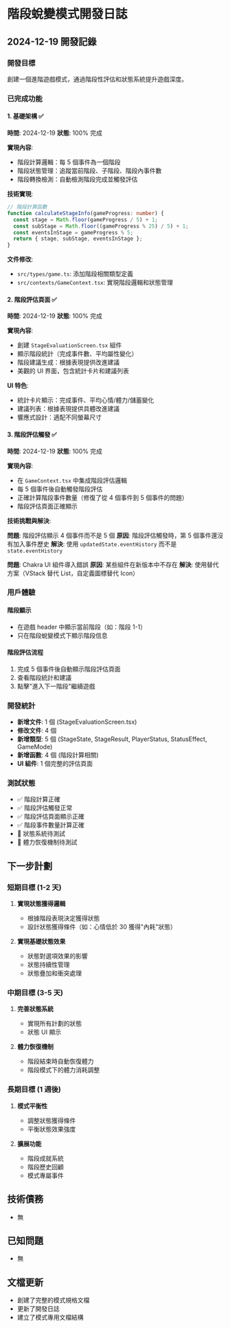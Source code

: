 # 階段蛻變模式開發日誌

## 2024-12-19 開發記錄

### 開發目標

創建一個進階遊戲模式，通過階段性評估和狀態系統提升遊戲深度。

### 已完成功能

#### 1. 基礎架構 ✅

**時間**: 2024-12-19
**狀態**: 100% 完成

**實現內容**:

- 階段計算邏輯：每 5 個事件為一個階段
- 階段狀態管理：追蹤當前階段、子階段、階段內事件數
- 階段轉換檢測：自動檢測階段完成並觸發評估

**技術實現**:

```typescript
// 階段計算函數
function calculateStageInfo(gameProgress: number) {
  const stage = Math.floor(gameProgress / 5) + 1;
  const subStage = Math.floor((gameProgress % 25) / 5) + 1;
  const eventsInStage = gameProgress % 5;
  return { stage, subStage, eventsInStage };
}
```

**文件修改**:

- `src/types/game.ts`: 添加階段相關類型定義
- `src/contexts/GameContext.tsx`: 實現階段邏輯和狀態管理

#### 2. 階段評估頁面 ✅

**時間**: 2024-12-19
**狀態**: 100% 完成

**實現內容**:

- 創建 `StageEvaluationScreen.tsx` 組件
- 顯示階段統計（完成事件數、平均屬性變化）
- 階段建議生成：根據表現提供改進建議
- 美觀的 UI 界面，包含統計卡片和建議列表

**UI 特色**:

- 統計卡片顯示：完成事件、平均心情/體力/儲蓄變化
- 建議列表：根據表現提供具體改進建議
- 響應式設計：適配不同螢幕尺寸

#### 3. 階段評估觸發 ✅

**時間**: 2024-12-19
**狀態**: 100% 完成

**實現內容**:

- 在 `GameContext.tsx` 中集成階段評估邏輯
- 每 5 個事件後自動觸發階段評估
- 正確計算階段事件數量（修復了從 4 個事件到 5 個事件的問題）
- 階段評估頁面正確顯示

**技術挑戰與解決**:

**問題**: 階段評估顯示 4 個事件而不是 5 個
**原因**: 階段評估觸發時，第 5 個事件還沒有加入事件歷史
**解決**: 使用 `updatedState.eventHistory` 而不是 `state.eventHistory`

**問題**: Chakra UI 組件導入錯誤
**原因**: 某些組件在新版本中不存在
**解決**: 使用替代方案（VStack 替代 List，自定義圖標替代 Icon）

### 用戶體驗

#### 階段顯示

- 在遊戲 header 中顯示當前階段（如：階段 1-1）
- 只在階段蛻變模式下顯示階段信息

#### 階段評估流程

1. 完成 5 個事件後自動顯示階段評估頁面
2. 查看階段統計和建議
3. 點擊"進入下一階段"繼續遊戲

### 開發統計

- **新增文件**: 1 個 (StageEvaluationScreen.tsx)
- **修改文件**: 4 個
- **新增類型**: 5 個 (StageState, StageResult, PlayerStatus, StatusEffect, GameMode)
- **新增函數**: 4 個 (階段計算相關)
- **UI 組件**: 1 個完整的評估頁面

### 測試狀態

- ✅ 階段計算正確
- ✅ 階段評估觸發正常
- ✅ 階段評估頁面顯示正確
- ✅ 階段事件數量計算正確
- 🔄 狀態系統待測試
- 🔄 體力恢復機制待測試

## 下一步計劃

### 短期目標 (1-2 天)

1. **實現狀態獲得邏輯**

   - 根據階段表現決定獲得狀態
   - 設計狀態獲得條件（如：心情低於 30 獲得"內耗"狀態）

2. **實現基礎狀態效果**
   - 狀態對選項效果的影響
   - 狀態持續性管理
   - 狀態疊加和衝突處理

### 中期目標 (3-5 天)

1. **完善狀態系統**

   - 實現所有計劃的狀態
   - 狀態 UI 顯示

2. **體力恢復機制**
   - 階段結束時自動恢復體力
   - 階段模式下的體力消耗調整

### 長期目標 (1 週後)

1. **模式平衡性**

   - 調整狀態獲得條件
   - 平衡狀態效果強度

2. **擴展功能**
   - 階段成就系統
   - 階段歷史回顧
   - 模式專屬事件

## 技術債務

- 無

## 已知問題

- 無

## 文檔更新

- 創建了完整的模式規格文檔
- 更新了開發日誌
- 建立了模式專用文檔結構
